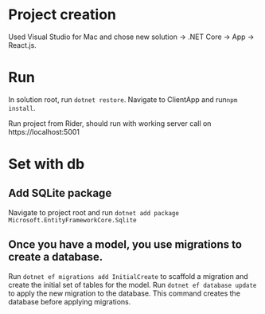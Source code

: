# Project creation
Used Visual Studio for Mac and chose new solution -> .NET Core -> App -> React.js.

# Run
In solution root, run `dotnet restore`.
Navigate to ClientApp and run`npm install`.

Run project from Rider, should run with working server call on https://localhost:5001

# Set with db
## Add SQLite package
Navigate to project root and run `dotnet add package Microsoft.EntityFrameworkCore.Sqlite`

## Once you have a model, you use migrations to create a database.
Run `dotnet ef migrations add InitialCreate` to scaffold a migration and create the initial set of tables for the model.
Run `dotnet ef database update` to apply the new migration to the database. This command creates the database before applying migrations.
